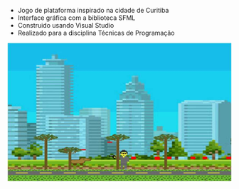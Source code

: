 - Jogo de plataforma inspirado na cidade de Curitiba
- Interface gráfica com a biblioteca SFML
- Construido usando Visual Studio
- Realizado para a disciplina Técnicas de Programação

<p align="center" width="100%">
<img src="imgs/barigui.png">
</p>